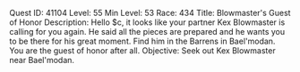 Quest ID: 41104
Level: 55
Min Level: 53
Race: 434
Title: Blowmaster's Guest of Honor
Description: Hello $c, it looks like your partner Kex Blowmaster is calling for you again. He said all the pieces are prepared and he wants you to be there for his great moment. Find him in the Barrens in Bael'modan. You are the guest of honor after all.
Objective: Seek out Kex Blowmaster near Bael'modan.
